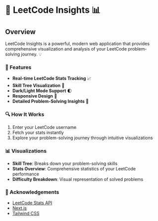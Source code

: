 # 🚀 LeetCode Insights 📊

## Overview

LeetCode Insights is a powerful, modern web application that provides comprehensive visualization and analysis of your LeetCode problem-solving journey. 💡

### 🌟 Features

- **Real-time LeetCode Stats Tracking** 📈
- **Skill Tree Visualization** 🌳
- **Dark/Light Mode Support** 🌓
- **Responsive Design** 📱
- **Detailed Problem-Solving Insights** 🧩

### 🔍 How It Works

1. Enter your LeetCode username
2. Fetch your stats instantly
3. Explore your problem-solving journey through intuitive visualizations

### 📊 Visualizations

- **Skill Tree**: Breaks down your problem-solving skills
- **Stats Overview**: Comprehensive statistics of your LeetCode performance
- **Difficulty Breakdown**: Visual representation of solved problems


### 🙌 Acknowledgements

- [LeetCode Stats API](https://github.com/JeremyTsaii/leetcode-stats-api)
- [Next.js](https://nextjs.org/)
- [Tailwind CSS](https://tailwindcss.com/)
